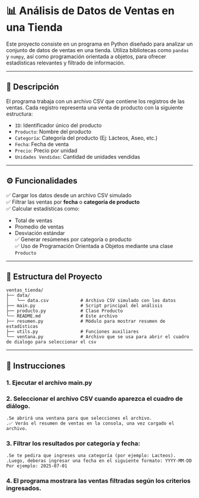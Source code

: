 # 📊 Análisis de Datos de Ventas en una Tienda

Este proyecto consiste en un programa en Python diseñado para analizar un conjunto de datos de ventas en una tienda. Utiliza bibliotecas como `pandas` y `numpy`, así como programación orientada a objetos, para ofrecer estadísticas relevantes y filtrado de información.

---

## 🛒 Descripción

El programa trabaja con un archivo CSV que contiene los registros de las ventas. Cada registro representa una venta de producto con la siguiente estructura:

- `ID`: Identificador único del producto
- `Producto`: Nombre del producto
- `Categoría`: Categoría del producto (Ej: Lácteos, Aseo, etc.)
- `Fecha`: Fecha de venta
- `Precio`: Precio por unidad
- `Unidades Vendidas`: Cantidad de unidades vendidas

---

## ⚙️ Funcionalidades

✅ Cargar los datos desde un archivo CSV simulado  
✅ Filtrar las ventas por **fecha** o **categoría de producto**  
✅ Calcular estadísticas como:
- Total de ventas
- Promedio de ventas
- Desviación estándar  
✅ Generar resúmenes por categoría o producto  
✅ Uso de Programación Orientada a Objetos mediante una clase `Producto`

---

## 📁 Estructura del Proyecto

```plaintext
ventas_tienda/
├── data/
│   └── data.csv            # Archivo CSV simulado con los datos
├── main.py                 # Script principal del análisis
├── producto.py             # Clase Producto
└── README.md               # Este archivo
├── resumen.py              # Módulo para mostrar resumen de estadísticas
├── utils.py                # Funciones auxiliares
└── ventana.py              # Archivo que se usa para abrir el cuadro de dialogo para seleccionar el csv
```
---

## 📝 Instrucciones

### 1. Ejecutar el archivo main.py 
### 2. Seleccionar el archivo CSV cuando aparezca el cuadro de diálogo.
    .Se abrirá una ventana para que selecciones el archivo.
    .✅ Verás el resumen de ventas en la consola, una vez cargado el archivo.
### 3. Filtrar los resultados por categoría y fecha:
    .Se te pedira que ingreses una categoría (por ejemplo: Lacteos).
    .Luego, deberas ingresar una fecha en el siguiente formato: YYYY-MM-DD
    Por ejemplo: 2025-07-01
### 4. El programa mostrara las ventas filtradas según los criterios ingresados.



